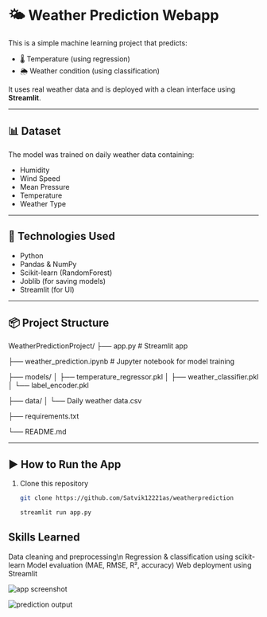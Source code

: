 # 🌤️ Weather Prediction Webapp

This is a simple machine learning project that predicts:
- 🌡️ Temperature (using regression)
- 🌦️ Weather condition (using classification)

It uses real weather data and is deployed with a clean interface using **Streamlit**.

---

## 📊 Dataset

The model was trained on daily weather data containing:
- Humidity
- Wind Speed
- Mean Pressure
- Temperature
- Weather Type

---

## 🔧 Technologies Used

- Python
- Pandas & NumPy
- Scikit-learn (RandomForest)
- Joblib (for saving models)
- Streamlit (for UI)

---

## 📦 Project Structure

WeatherPredictionProject/
├── app.py # Streamlit app

├── weather_prediction.ipynb # Jupyter notebook for model training

├── models/
│ ├── temperature_regressor.pkl
│ ├── weather_classifier.pkl
│ └── label_encoder.pkl

├── data/
│ └── Daily weather data.csv

├── requirements.txt

└── README.md


---

## ▶️ How to Run the App

1. Clone this repository  
   ```bash
   git clone https://github.com/Satvik12221as/weatherprediction

   streamlit run app.py

## Skills Learned
Data cleaning and preprocessing\n
Regression & classification using scikit-learn
Model evaluation (MAE, RMSE, R², accuracy)
Web deployment using Streamlit

![app screenshot](https://github.com/user-attachments/assets/9a4575bf-c270-427e-b1f1-c66b58af0a30)

![prediction output](https://github.com/user-attachments/assets/ff7d7def-5feb-4207-af8c-4610b41cc155)





